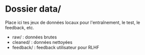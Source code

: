 # Dossier data/

Place ici tes jeux de données locaux pour l'entraînement, le test, le feedback, etc.

- raw/ : données brutes
- cleaned/ : données nettoyées
- feedback/ : feedback utilisateur pour RLHF
